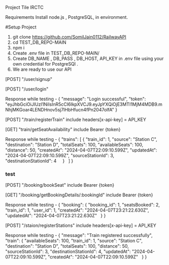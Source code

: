 Project Tile
IRCTC

Requirements
Install node.js , PostgreSQL, in environment.

#Setup Project

1. git clone https://github.com/SomilJain0112/RailwayAPI
2. cd TEST_DB_REPO-MAIN
3. npm i
4. Create .env file in TEST_DB_REPO-MAIN/ 
5. Create DB_NAME , DB_PASS , DB_HOST, API_KEY in .env file using your own credential for PostgreSQl .
6. We are ready to use our API

[POST] "/user/signup"

[POST] "/user/login"

Response while testing - {
  "message": "Login successful",
  "token": "eyJhbGciOiJIUzI1NiIsInR5cCI6IkpXVCJ9.eyJpYXQiOjE3MTI1MjM4MDB9.mNhjMKGoar4LENDHnov5sj7lHbHfucn4fPn2047olfA"
}

[POST] "/train/registerTrain" include headers[x-api-key] = API_KEY


[GET]  "train/getSeatAvailability" include Bearer {token}


Response while testing - {
  "trains": [
    {
      "train_id": 1,
      "source": "Station C",
      "destination": "Station D",
      "totalSeats": 100,
      "availableSeats": 100,
      "distance": 50,
      "createdAt": "2024-04-07T22:09:10.599Z",
      "updatedAt": "2024-04-07T22:09:10.599Z",
      "sourceStationId": 3,
      "destinationStationId": 4
    }
  ]
}
### test


[POST] "/booking/bookSeat" include Bearer {token}

[GET] "/booking/getBookingDetails/:bookingId" include Bearer {token}

Response while testing - {
  "booking": {
    "booking_id": 1,
    "seatsBooked": 2,
    "train_id": 1,
    "user_id": 1,
    "createdAt": "2024-04-07T23:21:22.630Z",
    "updatedAt": "2024-04-07T23:21:22.630Z"
  }
}

[POST] "/staion/registerStations" include headers[x-api-key] = API_KEY


Response while testing - {
  "message": "Train registered successfully",
  "train": {
    "availableSeats": 100,
    "train_id": 1,
    "source": "Station C",
    "destination": "Station D",
    "totalSeats": 100,
    "distance": 50,
    "sourceStationId": 3,
    "destinationStationId": 4,
    "updatedAt": "2024-04-07T22:09:10.599Z",
    "createdAt": "2024-04-07T22:09:10.599Z"
  }
}